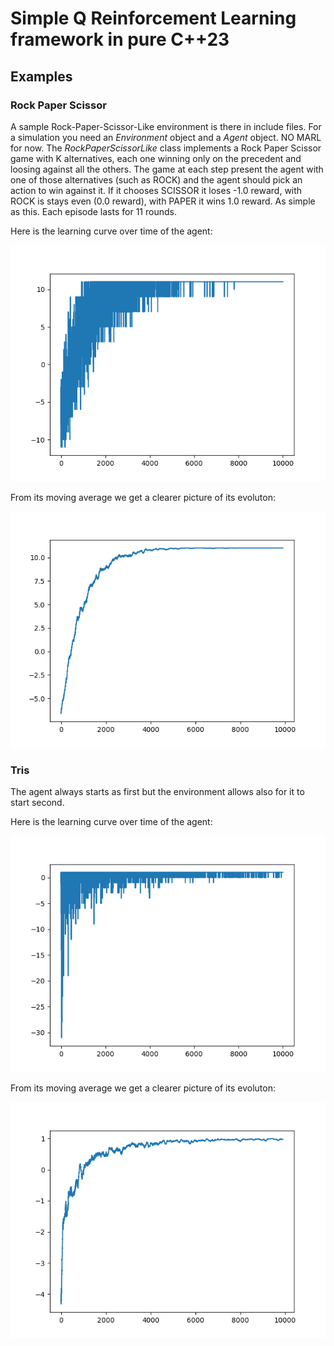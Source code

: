 # Simple Q Reinforcement Learning framework in pure C++23

## Examples

### Rock Paper Scissor

A sample Rock-Paper-Scissor-Like environment is there in include files.
For a simulation you need an $Environment$ object and a $Agent$ object. NO MARL for now.
The $RockPaperScissorLike$ class implements a Rock Paper Scissor game with K alternatives, each one winning only on the precedent and loosing against all the others.
The game at each step present the agent with one of those alternatives (such as ROCK) and the agent should pick an action to win against it.
If it chooses SCISSOR it loses -1.0 reward, with ROCK is stays even (0.0 reward), with PAPER it wins 1.0 reward. As simple as this.
Each episode lasts for 11 rounds.

Here is the learning curve over time of the agent:

![./examples/rock-paper-scissor-training-raw.png](./examples/rock-paper-scissor-training-raw.png)

From its moving average we get a clearer picture of its evoluton:

![./examples/rock-paper-scissor-training-ma.png](./examples/rock-paper-scissor-training-ma.png)

### Tris

The agent always starts as first but the environment allows also for it to start second.

Here is the learning curve over time of the agent:

![./examples/tris-training-raw.png](./examples/tris-training-raw.png)

From its moving average we get a clearer picture of its evoluton:

![./examples/tris-training-ma.png](./examples/tris-training-ma.png)
